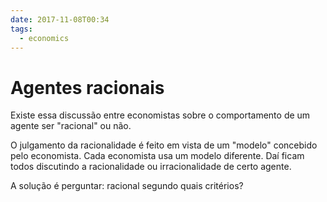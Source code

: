 ```yaml
---
date: 2017-11-08T00:34
tags:
  - economics
---
```


# Agentes racionais

Existe essa discussão entre economistas sobre o comportamento de um agente ser "racional" ou não.

O julgamento da racionalidade é feito em vista de um "modelo" concebido pelo economista. Cada economista usa um modelo diferente. Daí ficam todos discutindo a racionalidade ou irracionalidade de certo agente.

A solução é perguntar: racional segundo quais critérios?
